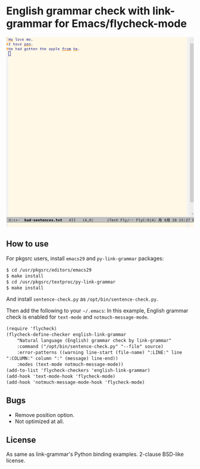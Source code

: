 # English grammar check with link-grammar for Emacs/flycheck-mode

![Bad sentences](screenshot.png)


## How to use
For pkgsrc users, install `emacs29` and `py-link-grammar` packages:
```
$ cd /usr/pkgsrc/editors/emacs29
$ make install
$ cd /usr/pkgsrc/textproc/py-link-grammar
$ make install
```

And install `sentence-check.py` as `/opt/bin/sentence-check.py`.

Then add the following to your `~/.emacs`:
In this example, English grammar check is enabled for `text-mode`
and `notmuch-message-mode`.

```
(require 'flycheck)
(flycheck-define-checker english-link-grammar
    "Natural language (English) grammar check by link-grammar"
    :command ("/opt/bin/sentence-check.py" "--file" source)
    :error-patterns ((warning line-start (file-name) ":LINE:" line ":COLUMN:" column ":" (message) line-end))
    :modes (text-mode notmuch-message-mode))
(add-to-list 'flycheck-checkers 'english-link-grammar)
(add-hook 'text-mode-hook 'flycheck-mode)
(add-hook 'notmuch-message-mode-hook 'flycheck-mode)

```

## Bugs
* Remove position option.
* Not optimized at all.

## License
As same as link-grammar's Python binding examples.
2-clause BSD-like license.

